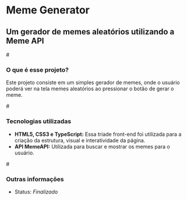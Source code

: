 <h1>Meme Generator</h1>
<h2>Um gerador de memes aleatórios utilizando a Meme API</h2>
#
<h3>O que é esse projeto?</h3>
<p>
    Este projeto consiste em um simples gerador de
    memes, onde o usuário poderá ver na tela
    memes aleatórios ao pressionar o botão de
    gerar o meme.
</p>
#
<h3>Tecnologias utilizadas</h3>
<ul>
    <li> 
        <strong>HTML5, CSS3 e TypeScript:</strong> 
        Essa tríade front-end foi utilizada para
        a criação da estrutura, visual e interatividade
        da página.
    </li>
    <li><strong>API MemeAPI:</strong> 
        Utilizada para buscar e mostrar os memes para o usuário.
    </li>
</ul>
#
<h3>Outras informações</h3>
<ul>
    <li> Status: <em>Finalizado</em>
</ul>
